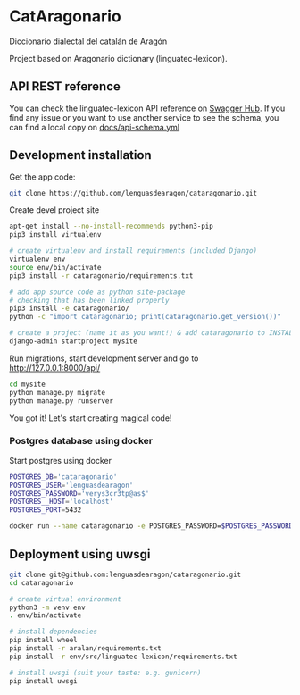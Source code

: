# CatAragonario
Diccionario dialectal del catalán de Aragón

Project based on Aragonario dictionary (linguatec-lexicon).

## API REST reference
You can check the linguatec-lexicon API reference on [Swagger Hub](https://app.swaggerhub.com/apis-docs/ribaguifi/linguatec-lexicon). If you find any issue or you want to use another service to see the schema, you can find a local copy on [docs/api-schema.yml](docs/api-schema.yml)

## Development installation

Get the app code:
```bash
git clone https://github.com/lenguasdearagon/cataragonario.git
```

Create devel project site
```bash
apt-get install --no-install-recommends python3-pip
pip3 install virtualenv

# create virtualenv and install requirements (included Django)
virtualenv env
source env/bin/activate
pip3 install -r cataragonario/requirements.txt

# add app source code as python site-package
# checking that has been linked properly
pip3 install -e cataragonario/
python -c "import cataragonario; print(cataragonario.get_version())"

# create a project (name it as you want!) & add cataragonario to INSTALLED_APPS
django-admin startproject mysite
```

Run migrations, start development server and go to http://127.0.0.1:8000/api/
```bash
cd mysite
python manage.py migrate
python manage.py runserver
```

You got it! Let's start creating magical code!


### Postgres database using docker
Start postgres using docker
```sh
POSTGRES_DB='cataragonario'
POSTGRES_USER='lenguasdearagon'
POSTGRES_PASSWORD='verys3cr3tp@as$'
POSTGRES__HOST='localhost'
POSTGRES_PORT=5432

docker run --name cataragonario -e POSTGRES_PASSWORD=$POSTGRES_PASSWORD -e POSTGRES_USER=$POSTGRES_USER -e POSTGRES_DB=$POSTGRES_DB -p $POSTGRES_PORT:$POSTGRES_PORT -d postgres
```

## Deployment using uwsgi
```sh
git clone git@github.com:lenguasdearagon/cataragonario.git
cd cataragonario

# create virtual environment
python3 -m venv env
. env/bin/activate

# install dependencies
pip install wheel
pip install -r aralan/requirements.txt
pip install -r env/src/linguatec-lexicon/requirements.txt

# install uwsgi (suit your taste: e.g. gunicorn)
pip install uwsgi
```
